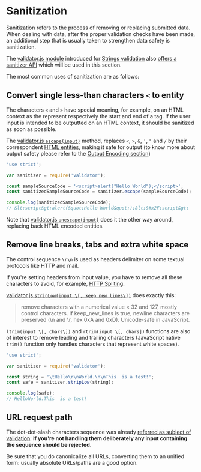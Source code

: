 Sanitization
============

Sanitization refers to the process of removing or replacing submitted data.
When dealing with data, after the proper validation checks have been made, an
additional step that is usually taken to strengthen data safety is sanitization.

The [validator.js module][1] introduced for [Strings validation][2] also 
[offers a sanitizer API][3] which will be used in this section.

The most common uses of sanitization are as follows:

## Convert single less-than characters `<` to entity

The characters `<` and `>` have special meaning, for example, on an HTML
context as the represent respectively the start and end of a tag. If the user
input is intended to be outputted on an HTML context, it should be sanitized as
soon as possible.

The [validator.js `escape(input)`][3] method, replaces `<`, `>`, `&`, `'`, `"`
and `/` by their correspondent [HTML entities][4], making it safe for output
(to know more about output safety  please refer to the [Output Encoding
section][5])

```javascript
'use strict';

var sanitizer = require('validator');

const sampleSourceCode = '<script>alert("Hello World");</script>';
const sanitizedSampleSourceCode = sanitizer.escape(sampleSourceCode);

console.log(sanitizedSampleSourceCode);
// &lt;script&gt;alert(&quot;Hello World&quot;);&lt;&#x2F;script&gt;
```

Note that [validator.js `unescape(input)`][3] does it the other way around,
replacing back HTML encoded entities.

## Remove line breaks, tabs and extra white space

The control sequence `\r\n` is used as headers delimiter on some textual
protocols like HTTP and mail.

If you're setting headers from input value, you have to remove all these
characters to avoid, for example, [HTTP Spliting][6].

[validator.js `stripLow(input \[, keep_new_lines\])`][3] does exactly this:

> remove characters with a numerical value < 32 and 127, mostly control
> characters. If keep_new_lines is true, newline characters are preserved (\n
> and \r, hex 0xA and 0xD). Unicode-safe in JavaScript.

`ltrim(input \[, chars\])` and `rtrim(input \[, chars])` functions are also of
interest to remove leading and trailing characters (JavaScript native `trim()`
function only handles characters that represent white spaces).

```javascript
'use strict';

var sanitizer = require('validator');

const string = '\tHello\r\nWorld.\n\nThis  is a test!';
const safe = sanitizer.stripLow(string);

console.log(safe);
// HelloWorld.This  is a test!
```

## URL request path

The dot-dot-slash characters sequence was already [referred as subject of
validation][7]: **if you're not handling them deliberately any input
containing the sequence should be rejected.**

Be sure that you do canonicalize all URLs, converting them to an unified form:
usually absolute URLs/paths are a good option.

[1]: https://github.com/chriso/validator.js
[2]: ./data-types/strings.md
[3]: https://github.com/chriso/validator.js#sanitizers
[4]: https://www.w3schools.com/html/html_entities.asp
[5]: ../output-encoding/README.md
[6]: https://www.owasp.org/index.php/HTTP_Response_Splitting
[7]: ./data-types/strings.html#check-for-special-characters
